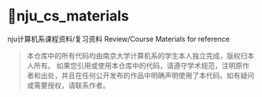 # 🌟nju_cs_materials
nju计算机系课程资料/复习资料 Review/Course Materials for reference
> 本仓库中的所有代码均由南京大学计算机系的学生本人独立完成，版权归本人所有。
> 如果您引用或使用本仓库中的代码，请遵守学术规范，注明原作者和出处，并且在任何公开发布的作品中明确声明使用了本代码。如有疑问或需要授权，请联系作者。
